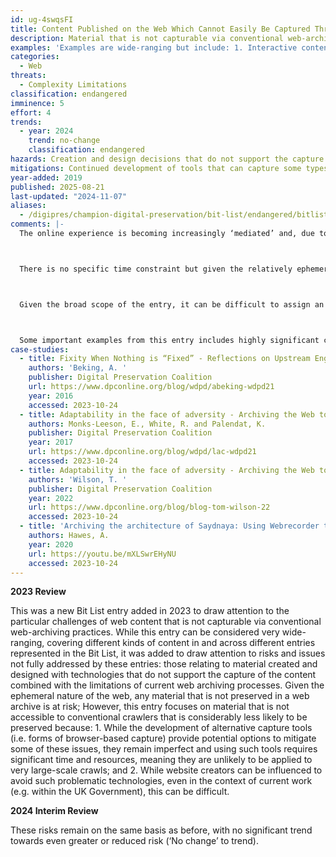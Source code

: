 ```yaml
---
id: ug-4swqsFI
title: Content Published on the Web Which Cannot Easily Be Captured Through Conventional Web Archiving Practices
description: Material that is not capturable via conventional web-archiving practices (i.e. remote capture with a non-browser-based crawler). The common characteristic of the material is not so much the type of content, or the context but rather the preservation risk posed to the material as a result of decisions made by the website creators, to use technologies and make design decisions that do not support the capture of the content, combined with the limitations of current web archiving processes.
examples: 'Examples are wide-ranging but include: 1. Interactive content such as maps, charts, 3D models, multi-page forms etc.; 2. Content that is only accessible through search (and does not support a blank search with pagination URLs; 3. Content that is only accessible via POST or Ajax requests (i.e. ''Load More'' issues); 4. Content hosted on sites which aggressively block crawlers; 5. Content hosted on proprietary platforms whose technical implementation makes web archiving difficult (Wix, Medium etc.)'
categories:
  - Web
threats:
  - Complexity Limitations
classification: endangered
imminence: 5
effort: 4
trends:
  - year: 2024
    trend: no-change
    classification: endangered
hazards: Creation and design decisions that do not support the capture of the content; limitations of current web archiving processes; uncertainty over IPR or the presence of orphaned works
mitigations: Continued development of tools that can capture some types of this material; continued resourcing of the web archiving community and developers working in this space; longer-term work towards a cultural change that prioritizes accessibility and achievability
year-added: 2019
published: 2025-08-21
last-updated: "2024-11-07"
aliases:
  - /digipres/champion-digital-preservation/bit-list/endangered/bitlist-content-published-web-not-easily-captured
comments: |-
  The online experience is becoming increasingly ‘mediated’ and, due to the prevalence of personalized experiences, there is little that can be seen as ‘generic’ which can be meaningfully captured. Add-ons such as ad, tracker and script blockers also fundamentally change how users experience the web compared to others.



  There is no specific time constraint but given the relatively ephemeral nature of the web, it is likely that there is an ongoing and constant loss of material.



  Given the broad scope of the entry, it can be difficult to assign an overall significance level, with some examples being trivial and others being highly important. Quantifying the impact of loss of this entry is also difficult, but it would be fair to say that it would have a significant impact on the ability of citizens to hold their governments to account and on the completeness of the historical record. Given that these issues are common across the web archiving community, this thus becomes a global problem.



  Some important examples from this entry includes highly significant content of national interest that is currently difficult to capture, for instance maps showing proposed changes to electoral boundaries, government blogs and published datasets which can only be accessed through search or via 'Load more', and whole sites of national importance that aggressively block crawlers. Other pertinent examples include PowerBI and Tableau which are both increasingly widely adopted visualization tools and are very difficult to capture and also to replay. They are used to disseminate data about all sorts of things but particularly government transparency information. The mitigating action of publishing the underlying data (for example as CSV or XLS(S)) is not often observed on the web.
case-studies:
  - title: Fixity When Nothing is “Fixed” - Reflections on Upstream Engagement and Digital Preservation
    authors: 'Beking, A. '
    publisher: Digital Preservation Coalition
    url: https://www.dpconline.org/blog/wdpd/abeking-wdpd21
    year: 2016
    accessed: 2023-10-24
  - title: Adaptability in the face of adversity - Archiving the Web to Help Persons Forced to FleWeb Archiving the 2021 Federal Election at Library & Archives Canada – A Look Behind the Curtain
    authors: Monks-Leeson, E., White, R. and Palendat, K.
    publisher: Digital Preservation Coalition
    year: 2017
    url: https://www.dpconline.org/blog/wdpd/lac-wdpd21
    accessed: 2023-10-24
  - title: Adaptability in the face of adversity - Archiving the Web to Help Persons Forced to Flee
    authors: 'Wilson, T. '
    publisher: Digital Preservation Coalition
    year: 2022
    url: https://www.dpconline.org/blog/blog-tom-wilson-22
    accessed: 2023-10-24
  - title: 'Archiving the architecture of Saydnaya: Using Webrecorder to capture 3D-spaces and ambient audio'
    authors: Hawes, A.
    year: 2020
    url: https://youtu.be/mXLSwrEHyNU
    accessed: 2023-10-24
---
```

**2023 Review**

This was a new Bit List entry added in 2023 to draw attention to the particular challenges of web content that is not capturable via conventional web-archiving practices. While this entry can be considered very wide-ranging, covering different kinds of content in and across different entries represented in the Bit List, it was added to draw attention to risks and issues not fully addressed by these entries: those relating to material created and designed with technologies that do not support the capture of the content combined with the limitations of current web archiving processes. Given the ephemeral nature of the web, any material that is not preserved in a web archive is at risk; However, this entry focuses on material that is not accessible to conventional crawlers that is considerably less likely to be preserved because: 1. While the development of alternative capture tools (i.e. forms of browser-based capture) provide potential options to mitigate some of these issues, they remain imperfect and using such tools requires significant time and resources, meaning they are unlikely to be applied to very large-scale crawls; and 2. While website creators can be influenced to avoid such problematic technologies, even in the context of current work (e.g. within the UK Government), this can be difficult.

**2024 Interim Review**

These risks remain on the same basis as before, with no significant trend towards even greater or reduced risk (‘No change’ to trend).
